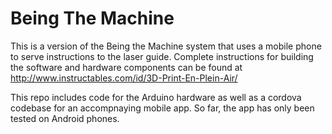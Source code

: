 Being The Machine
===============
This is a version of the Being the Machine system that uses a mobile phone to serve instructions to the laser guide. Complete instructions for building the software and hardware components can be found at http://www.instructables.com/id/3D-Print-En-Plein-Air/

This repo includes code for the Arduino hardware as well as a cordova codebase for an accompnaying mobile app. So far, the app has only been tested on Android phones. 

